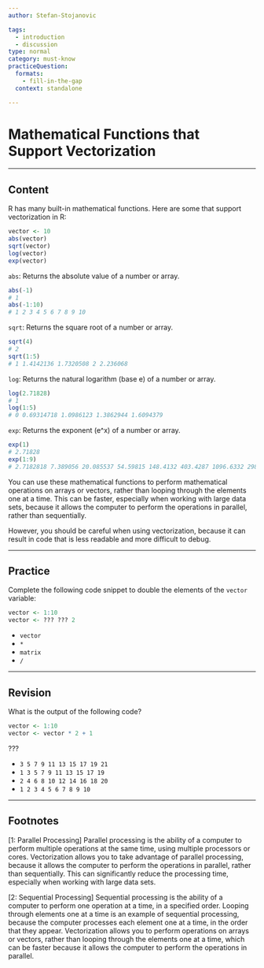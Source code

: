 ```yaml
---
author: Stefan-Stojanovic

tags:
  - introduction
  - discussion
type: normal
category: must-know
practiceQuestion:
  formats:
    - fill-in-the-gap
  context: standalone

---
```


# Mathematical Functions that Support Vectorization

---

## Content

R has many built-in mathematical functions. Here are some that support vectorization in R:
```r
vector <- 10
abs(vector)
sqrt(vector)
log(vector)
exp(vector)
```

`abs`: Returns the absolute value of a number or array.
```r
abs(-1)
# 1
abs(-1:10)
# 1 2 3 4 5 6 7 8 9 10
```

`sqrt`: Returns the square root of a number or array.
```r
sqrt(4)
# 2
sqrt(1:5)
# 1 1.4142136 1.7320508 2 2.236068
```

`log`: Returns the natural logarithm (base e) of a number or array.
```r
log(2.71828)
# 1
log(1:5)
# 0 0.69314718 1.0986123 1.3862944 1.6094379 
```

`exp`: Returns the exponent (e^x) of a number or array.


```r
exp(1)
# 2.71828
exp(1:9)
# 2.7182818 7.389056 20.085537 54.59815 148.4132 403.4287 1096.6332 2980.958 8103.084
```

You can use these mathematical functions to perform mathematical operations on arrays or vectors, rather than looping through the elements one at a time. This can be faster, especially when working with large data sets, because it allows the computer to perform the operations in parallel, rather than sequentially.

However, you should be careful when using vectorization, because it can result in code that is less readable and more difficult to debug.

---
## Practice

Complete the following code snippet to double the elements of the `vector` variable:

```r
vector <- 1:10
vector <- ??? ??? 2
```

- `vector`
- `*`
- `matrix`
- `/`

---
## Revision

What is the output of the following code?

```r
vector <- 1:10
vector <- vector * 2 + 1
```

???

- `3 5 7 9 11 13 15 17 19 21`
- `1 3 5 7 9 11 13 15 17 19`
- `2 4 6 8 10 12 14 16 18 20`
- `1 2 3 4 5 6 7 8 9 10`

---
## Footnotes

[1: Parallel Processing]
Parallel processing is the ability of a computer to perform multiple operations at the same time, using multiple processors or cores. Vectorization allows you to take advantage of parallel processing, because it allows the computer to perform the operations in parallel, rather than sequentially. This can significantly reduce the processing time, especially when working with large data sets.

[2: Sequential Processing]
Sequential processing is the ability of a computer to perform one operation at a time, in a specified order. Looping through elements one at a time is an example of sequential processing, because the computer processes each element one at a time, in the order that they appear. Vectorization allows you to perform operations on arrays or vectors, rather than looping through the elements one at a time, which can be faster because it allows the computer to perform the operations in parallel.